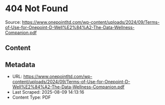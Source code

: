 # 404 Not Found

Source: https://www.onepointltd.com/wp-content/uploads/2024/09/Terms-of-Use-for-Onepoint-D-Well%E2%84%A2-The-Data-Wellness-Companion.pdf

## Content


## Metadata

- URL: https://www.onepointltd.com/wp-content/uploads/2024/09/Terms-of-Use-for-Onepoint-D-Well%E2%84%A2-The-Data-Wellness-Companion.pdf
- Last Scraped: 2025-08-09 14:13:16
- Content Type: PDF

